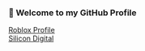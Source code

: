 ### 👋 Welcome to my GitHub Profile
[Roblox Profile](https://www.roblox.com/users/46798282/profile)</br>
[Silicon Digital](https://github.com/silicon-digital)

<!--
**NicholasDev/NicholasDev** is a ✨ _special_ ✨ repository because its `README.md` (this file) appears on your GitHub profile.

Here are some ideas to get you started:

- 🔭 I’m currently working on ...
- 🌱 I’m currently learning ...
- 👯 I’m looking to collaborate on ...
- 🤔 I’m looking for help with ...
- 💬 Ask me about ...
- 📫 How to reach me: ...
- 😄 Pronouns: ...
- ⚡ Fun fact: ...
-->
